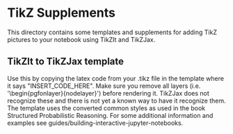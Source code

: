 # TikZ Supplements
This directory contains some templates and supplements for adding TikZ pictures to your notebook using TikZIt and TikZJax.

## TikZIt to TikZJax template
Use this by copying the latex code from your .tikz file in the template where it says "INSERT_CODE_HERE". Make sure you remove all layers (i.e. '\begin{pgfonlayer}{nodelayer}') before rendering it. TikZJax does not recognize these and there is not yet a known way to have it recognize them. The template uses the converted common styles as used in the book Structured Probabilistic Reasoning. For some additional information and examples see guides/building-interactive-jupyter-notebooks.